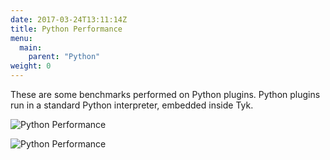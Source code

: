 ```yaml
---
date: 2017-03-24T13:11:14Z
title: Python Performance
menu:
  main:
    parent: "Python"
weight: 0 
---
```


These are some benchmarks performed on Python plugins. Python plugins run in a standard Python interpreter, embedded inside Tyk.

![Python Performance][1]

![Python Performance][2]

[1]: /img/pythonResponseTime.png
[2]: /img/pythonHitRate.png